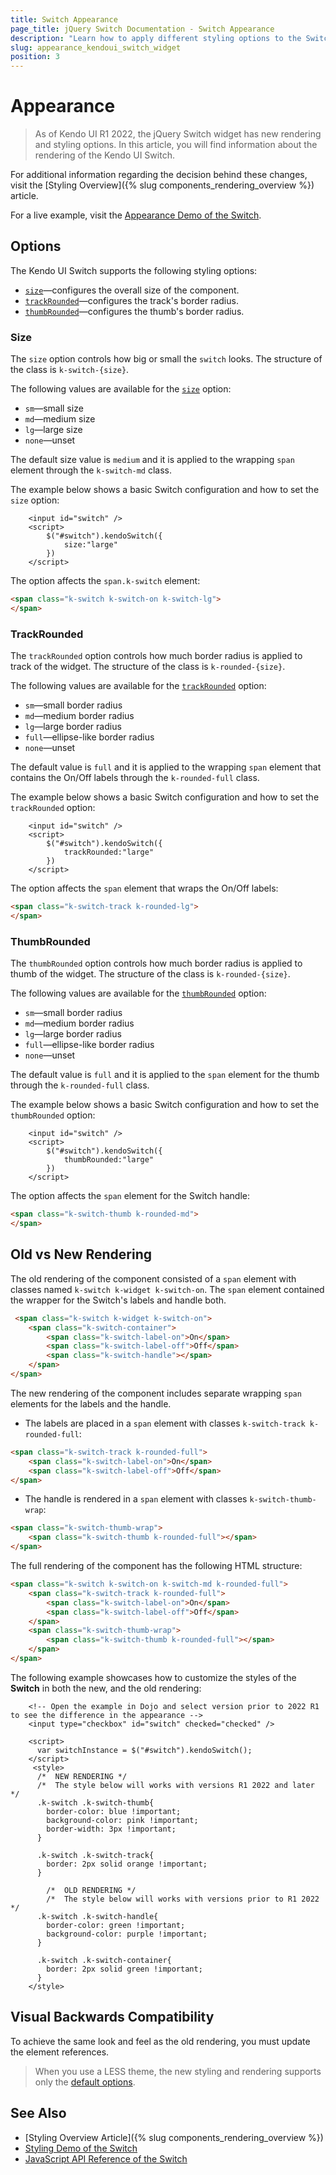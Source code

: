 ```yaml
---
title: Switch Appearance
page_title: jQuery Switch Documentation - Switch Appearance
description: "Learn how to apply different styling options to the Switch widget."
slug: appearance_kendoui_switch_widget
position: 3
---
```


# Appearance

> As of Kendo UI R1 2022, the jQuery Switch widget has new rendering and styling options.
In this article, you will find information about the rendering of the Kendo UI Switch.

For additional information regarding the decision behind these changes, visit the [Styling Overview]({% slug components_rendering_overview %}) article.

For a live example, visit the [Appearance Demo of the Switch](https://demos.telerik.com/kendo-ui/switch/appearance).

## Options

The Kendo UI Switch supports the following styling options:

- [`size`](#size)—configures the overall size of the component.
- [`trackRounded`](#trackRounded)—configures the track's border radius.
- [`thumbRounded`](#thumbRounded)—configures the thumb's border radius.

### Size

The `size` option controls how big or small the `switch` looks. The structure of the class is `k-switch-{size}`.

The following values are available for the [`size`](/api/javascript/ui/switch/configuration/size) option:

- `sm`—small size
- `md`—medium size
- `lg`—large size
- `none`—unset

The default size value is `medium` and it is applied to the wrapping `span` element through the `k-switch-md` class.

The example below shows a basic Switch configuration and how to set the `size` option:

```dojo
    <input id="switch" />
    <script>
        $("#switch").kendoSwitch({
            size:"large"
        })
    </script>
```

The option affects the `span.k-switch` element:

```html
<span class="k-switch k-switch-on k-switch-lg">
</span>
```

### TrackRounded

The `trackRounded` option controls how much border radius is applied to track of the widget. The structure of the class is `k-rounded-{size}`.

The following values are available for the [`trackRounded`](/api/javascript/ui/switch/configuration/trackRounded) option:

- `sm`—small border radius
- `md`—medium border radius
- `lg`—large border radius
- `full`—ellipse-like  border radius
- `none`—unset

The default value is `full` and it is applied to the wrapping `span` element that contains the On/Off labels through the `k-rounded-full` class.

The example below shows a basic Switch configuration and how to set the `trackRounded` option:

```dojo
    <input id="switch" />
    <script>
        $("#switch").kendoSwitch({
            trackRounded:"large"
        })
    </script>
```

The option affects the `span` element that wraps the On/Off labels:

```html
<span class="k-switch-track k-rounded-lg">
</span>
```

### ThumbRounded

The `thumbRounded` option controls how much border radius is applied to thumb of the widget. The structure of the class is `k-rounded-{size}`.

The following values are available for the [`thumbRounded`](/api/javascript/ui/switch/configuration/thumbRounded) option:

- `sm`—small border radius
- `md`—medium border radius
- `lg`—large border radius
- `full`—ellipse-like  border radius
- `none`—unset

The default value is `full` and it is applied to the `span` element for the thumb through the `k-rounded-full` class.

The example below shows a basic Switch configuration and how to set the `thumbRounded` option:

```dojo
    <input id="switch" />
    <script>
        $("#switch").kendoSwitch({
            thumbRounded:"large"
        })
    </script>
```

The option affects the `span` element for the Switch handle:

```html
<span class="k-switch-thumb k-rounded-md">
</span>
```

## Old vs New Rendering

The old rendering of the component consisted of a `span` element with classes named `k-switch k-widget k-switch-on`. The `span` element contained the wrapper for the Switch's labels and handle both.

```html
 <span class="k-switch k-widget k-switch-on">
    <span class="k-switch-container">
        <span class="k-switch-label-on">On</span>
        <span class="k-switch-label-off">Off</span>
        <span class="k-switch-handle"></span>
    </span>
</span>
```

The new rendering of the component includes separate wrapping `span` elements for the labels and the handle.

- The labels are placed in a `span` element with classes `k-switch-track k-rounded-full`:

```html
<span class="k-switch-track k-rounded-full">
    <span class="k-switch-label-on">On</span>
    <span class="k-switch-label-off">Off</span>
</span>
```

- The handle is rendered in a `span` element with classes `k-switch-thumb-wrap`:

```html
<span class="k-switch-thumb-wrap">
    <span class="k-switch-thumb k-rounded-full"></span>
</span>

```

The full rendering of the component has the following HTML structure:

```html
<span class="k-switch k-switch-on k-switch-md k-rounded-full">
    <span class="k-switch-track k-rounded-full">
        <span class="k-switch-label-on">On</span>
        <span class="k-switch-label-off">Off</span>
    </span>
    <span class="k-switch-thumb-wrap">
        <span class="k-switch-thumb k-rounded-full"></span>
    </span>
</span>
```

The following example showcases how to customize the styles of the **Switch** in both the new, and the old rendering:

```dojo
    <!-- Open the example in Dojo and select version prior to 2022 R1 to see the difference in the appearance -->
    <input type="checkbox" id="switch" checked="checked" />

    <script>
      var switchInstance = $("#switch").kendoSwitch();
    </script>
     <style>
      /*  NEW RENDERING */
      /*  The style below will works with versions R1 2022 and later */ 
      .k-switch .k-switch-thumb{
        border-color: blue !important;
        background-color: pink !important;
        border-width: 3px !important;
      }    

      .k-switch .k-switch-track{
        border: 2px solid orange !important;
      }    

        /*  OLD RENDERING */
        /*  The style below will works with versions prior to R1 2022 */ 
      .k-switch .k-switch-handle{
        border-color: green !important;
        background-color: purple !important;
      }

      .k-switch .k-switch-container{
        border: 2px solid green !important;
      }
    </style>
```



## Visual Backwards Compatibility

To achieve the same look and feel as the old rendering, you must update the element references.

> When you use a LESS theme, the new styling and rendering supports only the [default options](#options).

## See Also

* [Styling Overview Article]({% slug components_rendering_overview %})
* [Styling Demo of the Switch](https://demos.telerik.com/kendo-ui/switch/styling)
* [JavaScript API Reference of the Switch](/api/javascript/ui/switch)